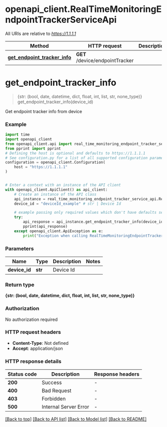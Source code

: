 # openapi_client.RealTimeMonitoringEndpointTrackerServiceApi

All URIs are relative to *https://1.1.1.1*

Method | HTTP request | Description
------------- | ------------- | -------------
[**get_endpoint_tracker_info**](RealTimeMonitoringEndpointTrackerServiceApi.md#get_endpoint_tracker_info) | **GET** /device/endpointTracker | 


# **get_endpoint_tracker_info**
> {str: (bool, date, datetime, dict, float, int, list, str, none_type)} get_endpoint_tracker_info(device_id)



Get endpoint tracker info from device

### Example


```python
import time
import openapi_client
from openapi_client.api import real_time_monitoring_endpoint_tracker_service_api
from pprint import pprint
# Defining the host is optional and defaults to https://1.1.1.1
# See configuration.py for a list of all supported configuration parameters.
configuration = openapi_client.Configuration(
    host = "https://1.1.1.1"
)


# Enter a context with an instance of the API client
with openapi_client.ApiClient() as api_client:
    # Create an instance of the API class
    api_instance = real_time_monitoring_endpoint_tracker_service_api.RealTimeMonitoringEndpointTrackerServiceApi(api_client)
    device_id = "deviceId_example" # str | Device Id

    # example passing only required values which don't have defaults set
    try:
        api_response = api_instance.get_endpoint_tracker_info(device_id)
        pprint(api_response)
    except openapi_client.ApiException as e:
        print("Exception when calling RealTimeMonitoringEndpointTrackerServiceApi->get_endpoint_tracker_info: %s\n" % e)
```


### Parameters

Name | Type | Description  | Notes
------------- | ------------- | ------------- | -------------
 **device_id** | **str**| Device Id |

### Return type

**{str: (bool, date, datetime, dict, float, int, list, str, none_type)}**

### Authorization

No authorization required

### HTTP request headers

 - **Content-Type**: Not defined
 - **Accept**: application/json


### HTTP response details

| Status code | Description | Response headers |
|-------------|-------------|------------------|
**200** | Success |  -  |
**400** | Bad Request |  -  |
**403** | Forbidden |  -  |
**500** | Internal Server Error |  -  |

[[Back to top]](#) [[Back to API list]](../README.md#documentation-for-api-endpoints) [[Back to Model list]](../README.md#documentation-for-models) [[Back to README]](../README.md)


